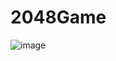 # 2048Game

![image](https://github.com/Swetha5021/2048Game/assets/110710815/ee425b1a-2292-473a-93d5-38ce21ea65ef)
